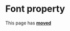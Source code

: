 # Font property

This page has [**moved**](https://lib-docs.delphidabbler.com/AboutBox/3.6/API/TPJAboutBoxDlg-Font)